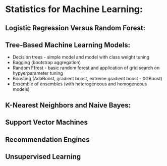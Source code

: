 # Statistics for Machine Learning:

## Logistic Regression Versus Random Forest:

## Tree-Based Machine Learning Models:
* Decision trees - simple model and model with class weight tuning
* Bagging (bootstrap aggregation)
* Random Ffrest - basic random forest and application of grid search on hypyerparameter tuning
* Boosting (AdaBoost, gradient boost, extreme gradient boost - XGBoost)
* Ensemble of ensembles (with heterogeneous and homogeneous models)

## K-Nearest Neighbors and Naive Bayes:

## Support Vector Machines

## Recommendation Engines

## Unsupervised Learning
